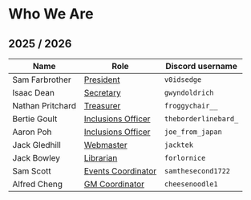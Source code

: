 # Who We Are

## 2025 / 2026

| Name             | Role                                                      | Discord username     |
|------------------|-----------------------------------------------------------|----------------------|
| Sam Farbrother   | [President](introduction.md#president)                    | `v0idsedge`          |
| Isaac Dean       | [Secretary](introduction.md#secretary)                    | `gwyndoldrich`       |
| Nathan Pritchard | [Treasurer](introduction.md#treasurer)                    | `froggychair__`      |
| Bertie Goult     | [Inclusions Officer](introduction.md#inclusions-officers) | `theborderlinebard_` |
| Aaron Poh        | [Inclusions Officer](introduction.md#inclusions-officers) | `joe_from_japan`     |
| Jack Gledhill    | [Webmaster](introduction.md#webmaster)                    | `jacktek`            |
| Jack Bowley      | [Librarian](introduction.md#librarian)                    | `forlornice`         |
| Sam Scott        | [Events Coordinator](introduction.md#events-coordinator)  | `samthesecond1722`   |
| Alfred Cheng     | [GM Coordinator](introduction.md#gm-coordinator)          | `cheesenoodle1`      |